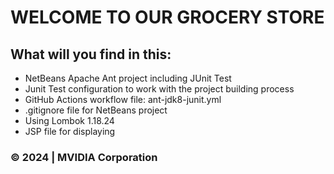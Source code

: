 # WELCOME TO OUR GROCERY STORE

## What will you find in this:
* NetBeans Apache Ant project including JUnit Test
* Junit Test configuration to work with the project building process
* GitHub Actions workflow file: ant-jdk8-junit.yml
* .gitignore file for NetBeans project
* Using Lombok 1.18.24
* JSP file for displaying 

### © 2024 | MVIDIA Corporation 

